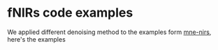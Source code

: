 # fNIRs code examples
We applied different denoising method to the examples form [mne-nirs](https://github.com/mne-tools/mne-nirs), here's the examples
